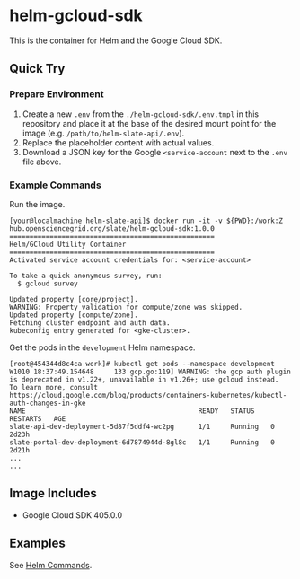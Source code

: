 # helm-gcloud-sdk

This is the container for Helm and the Google Cloud SDK.

## Quick Try

### Prepare Environment

1. Create a new `.env` from the `./helm-gcloud-sdk/.env.tmpl` in this repository and place it at the base of the desired mount point for the image (e.g. `/path/to/helm-slate-api/.env`).
2. Replace the placeholder content with actual values.
3. Download a JSON key for the Google `<service-account` next to the `.env` file above.

### Example Commands

Run the image.

```shell
[your@localmachine helm-slate-api]$ docker run -it -v ${PWD}:/work:Z hub.opensciencegrid.org/slate/helm-gcloud-sdk:1.0.0
===================================================
Helm/GCloud Utility Container
===================================================
Activated service account credentials for: <service-account>

To take a quick anonymous survey, run:
  $ gcloud survey

Updated property [core/project].
WARNING: Property validation for compute/zone was skipped.
Updated property [compute/zone].
Fetching cluster endpoint and auth data.
kubeconfig entry generated for <gke-cluster>.
```

Get the pods in the `development` Helm namespace.

```shell
[root@454344d8c4ca work]# kubectl get pods --namespace development
W1010 18:37:49.154648     133 gcp.go:119] WARNING: the gcp auth plugin is deprecated in v1.22+, unavailable in v1.26+; use gcloud instead.
To learn more, consult https://cloud.google.com/blog/products/containers-kubernetes/kubectl-auth-changes-in-gke
NAME                                           READY   STATUS    RESTARTS   AGE
slate-api-dev-deployment-5d87f5ddf4-wc2pg      1/1     Running   0          2d23h
slate-portal-dev-deployment-6d7874944d-8gl8c   1/1     Running   0          2d21h
...
...
```

## Image Includes

* Google Cloud SDK 405.0.0

## Examples

See [Helm Commands](https://docs.google.com/document/d/1Tn31mUMoJpKJrSvxemOAgS39NkJLQPk_AN5YwUfk4gM/edit#).